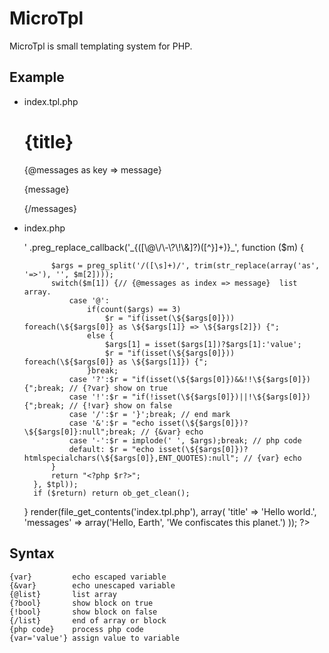 # MicroTpl

MicroTpl is small templating system for PHP.

## Example
* index.tpl.php
	<!DOCTYPE html>
	<html>
	  <head>
		<title>{title}</title>
	  </head>
	  <body>
		<h1>{title}</h1>
		{@messages as key => message}
		<p>{message}</p>
		{/messages}
	  </body>
	</html>



* index.php

	<?php

	function render($tpl, $data = array(), $return = false) {
		if ($return) ob_start();
		extract($data);
		eval('?>' .preg_replace_callback('_{([\@\/\-\?\!\&]?)([^}]+)}_', function ($m) {
			$args = preg_split('/([\s]+)/', trim(str_replace(array('as', '=>'), '', $m[2])));
			switch($m[1]) {// {@messages as index => message}  list array. 
				case '@':
					if(count($args) == 3)
						$r = "if(isset(\${$args[0]})) foreach(\${$args[0]} as \${$args[1]} => \${$args[2]}) {";
					else {
						$args[1] = isset($args[1])?$args[1]:'value';
						$r = "if(isset(\${$args[0]})) foreach(\${$args[0]} as \${$args[1]}) {";
					}break;
				case '?':$r = "if(isset(\${$args[0]})&&!!\${$args[0]}){";break; // {?var} show on true
				case '!':$r = "if(!isset(\${$args[0]})||!\${$args[0]}){";break; // {!var} show on false
				case '/':$r = '}';break; // end mark
				case '&':$r = "echo isset(\${$args[0]})?\${$args[0]}:null";break; // {&var} echo 
				case '-':$r = implode(' ', $args);break; // php code
				default: $r = "echo isset(\${$args[0]})?htmlspecialchars(\${$args[0]},ENT_QUOTES):null"; // {var} echo 
			}
			return "<?php $r?>";	
		}, $tpl));
		if ($return) return ob_get_clean();
	}
	render(file_get_contents('index.tpl.php'), array(
		'title' => 'Hello world.', 
		'messages' => array('Hello, Earth', 'We confiscates this planet.')
	));
	?>

## Syntax

    {var}         echo escaped variable
    {&var}        echo unescaped variable
    {@list}       list array
    {?bool}       show block on true
    {!bool}       show block on false
    {/list}       end of array or block
    {php code}    process php code
    {var='value'} assign value to variable
